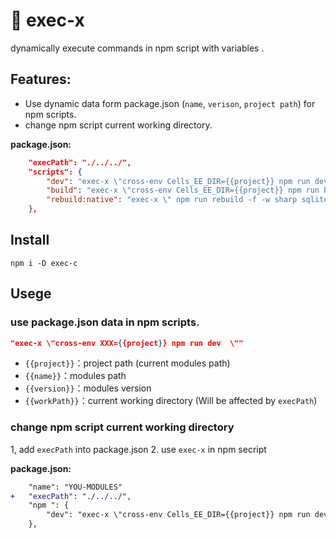# 🦀 exec-x 
dynamically execute commands in npm script with variables .


## Features:
- Use dynamic data form package.json (`name`, `verison`, `project path`) for npm scripts.
- change npm script current working directory.

**package.json:**
```json
    "execPath": "./../../",
    "scripts": {
        "dev": "exec-x \"cross-env Cells_EE_DIR={{project}} npm run dev  \"",
        "build": "exec-x \"cross-env Cells_EE_DIR={{project}} npm run build\"",
        "rebuild:native": "exec-x \" npm run rebuild -f -w sharp sqlite3 -m {{project}}/native {{name}}-v{{version}} \""
    },

```
## Install

```
npm i -D exec-c
```

## Usege

### use package.json data in npm scripts.
```json
"exec-x \"cross-env XXX={{project}} npm run dev  \""
```

- `{{project}}`：project path (current modules path)
- `{{name}}`：modules path
- `{{version}}`：modules version
- `{{workPath}}`：current working directory (Will be affected by `execPath`)


### change npm script current working directory
1, add `execPath` into package.json
2. use `exec-x` in npm secript 

**package.json:**
```diff
    "name": "YOU-MODULES"
+   "execPath": "./../../",
    "npm ": {
        "dev": "exec-x \"cross-env Cells_EE_DIR={{project}} npm run dev  \"",
    },

```
